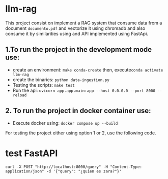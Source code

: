 # llm-rag

This project consist on implement a RAG system that consume data from a document `documento.pdf` and vectorize it using
chromadb and also consume it by similarities using and API implemented using FastApi.

## 1.To run the project in the development mode use:
- create an environment: `make conda-create` then, execute`conda activate llm-rag`
- create the binaries: `python data-ingestion.py`
- Testing the scripts: `make test`
- Run the api: `uvicorn app.app.main:app --host 0.0.0.0 --port 8000 --reload`

## 2. To run the project in docker container use:
- Execute docker using: `docker compose up --build`

For testing the project either using option 1 or 2, use the following code.

# test FastAPI
`curl -X POST "http://localhost:8000/query" -H "Content-Type: application/json" -d '{"query": "¿quien es zara?"}' `

